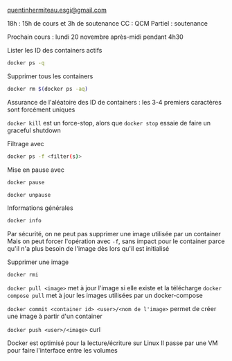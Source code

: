quentinhermiteau.esgi@gmail.com

18h : 15h de cours et 3h de soutenance
CC : QCM
Partiel : soutenance

Prochain cours : lundi 20 novembre après-midi pendant 4h30

Lister les ID des containers actifs
```sh
docker ps -q
```
Supprimer tous les containers
```sh
docker rm $(docker ps -aq)
```

Assurance de l'aléatoire des ID de containers : les 3-4 premiers caractères sont forcément uniques

`docker kill` est un force-stop, alors que `docker stop` essaie de faire un graceful shutdown

Filtrage avec
```sh
docker ps -f <filter(s)>
```

Mise en pause avec
```sh
docker pause
```
```sh
docker unpause
```

Informations générales
```sh
docker info
```

Par sécurité, on ne peut pas supprimer une image utilisée par un container
Mais on peut forcer l'opération avec `-f`, sans impact pour le container parce qu'il n'a plus besoin de l'image dès lors qu'il est initialisé

Supprimer une image
```sh
docker rmi
```

`docker pull <image>` met à jour l'image si elle existe et la télécharge
`docker compose pull` met à jour les images utilisées par un docker-compose

`docker commit <container id> <user>/<nom de l'image>` permet de créer une image à partir d'un container

`docker push <user>/<image>`
curl

Docker est optimisé pour la lecture/écriture sur Linux
Il passe par une VM pour faire l'interface entre les volumes

